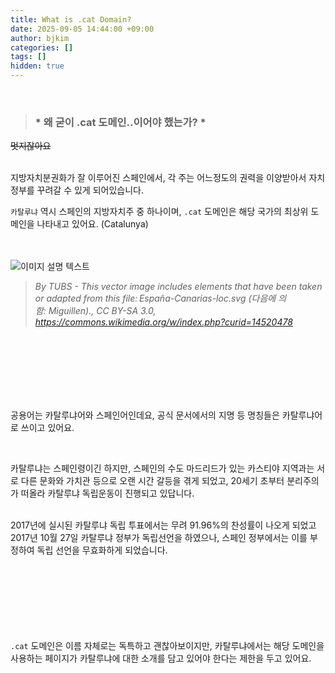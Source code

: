 ```yaml
---
title: What is .cat Domain?
date: 2025-09-05 14:44:00 +09:00
author: bjkim
categories: []
tags: []
hidden: true
---
```


<br>

> ### * 왜 굳이 .cat 도메인..이어야 했는가? *

~~멋지잖아요~~

<br>
지방자치분권화가 잘 이루어진 스페인에서, 각 주는 어느정도의 권력을 이양받아서 자치정부를 꾸려갈 수 있게 되어있습니다. <br>

`카탈루냐` 역시 스페인의 지방자치주 중 하나이며, `.cat` 도메인은 해당 국가의 최상위 도메인을 나타내고 있어요. (Catalunya)

<br><br>
<img src="https://cdn.cre.cat/images/catalunya/Cataluna_in_Spain_(including_Canarias).svg" alt="이미지 설명 텍스트" />
> *By TUBS - This vector image includes elements that have been taken or adapted from this file: España-Canarias-loc.svg (다음에 의함: Miguillen)., CC BY-SA 3.0, https://commons.wikimedia.org/w/index.php?curid=14520478*

<br> <br> <br> <br> <br> <br>

공용어는 카탈루냐어와 스페인어인데요,
공식 문서에서의 지명 등 명칭들은 카탈루냐어로 쓰이고 있어요. 

<br> 

카탈루냐는 스페인령이긴 하지만, 스페인의 수도 마드리드가 있는 카스티야 지역과는 서로 다른 문화와 가치관 등으로 오랜 시간 갈등을 겪게 되었고, 20세기 초부터 분리주의가 떠올라 카탈루냐 독립운동이 진행되고 있답니다.

<br>
2017년에 실시된 카탈루냐 독립 투표에서는 무려 91.96%의 찬성률이 나오게 되었고 2017년 10월 27일 카탈루냐 정부가 독립선언을 하였으나, 스페인 정부에서는 이를 부정하여 독립 선언을 무효화하게 되었습니다.

<br> <br> <br> <br> <br> <br> <br> `.cat` 도메인은 이름 자체로는 독특하고 괜찮아보이지만, 카탈루냐에서는 해당 도메인을 사용하는 페이지가 카탈루냐에 대한 소개를 담고 있어야 한다는 제한을 두고 있어요.